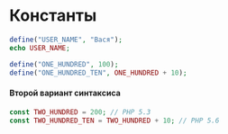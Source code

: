# Константы

```php
define("USER_NAME", "Вася");
echo USER_NAME;

define("ONE_HUNDRED", 100);
define("ONE_HUNDRED_TEN", ONE_HUNDRED + 10);
```

#### Второй вариант синтаксиса

```php
const TWO_HUNDRED = 200; // PHP 5.3
const TWO_HUNDRED_TEN = TWO_HUNDRED + 10; // PHP 5.6
```
